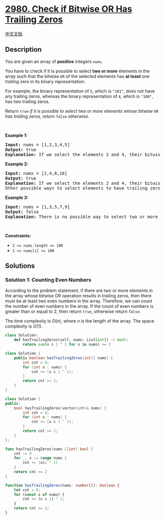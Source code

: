 # [2980. Check if Bitwise OR Has Trailing Zeros](https://leetcode.com/problems/check-if-bitwise-or-has-trailing-zeros)

[中文文档](/solution/2900-2999/2980.Check%20if%20Bitwise%20OR%20Has%20Trailing%20Zeros/README.md)

<!-- tags:Bit Manipulation,Array -->

<!-- difficulty:Easy -->

## Description

<p>You are given an array of <strong>positive</strong> integers <code>nums</code>.</p>

<p>You have to check if it is possible to select <strong>two or more</strong> elements in the array such that the bitwise <code>OR</code> of the selected elements has <strong>at least </strong>one trailing zero in its binary representation.</p>

<p>For example, the binary representation of <code>5</code>, which is <code>&quot;101&quot;</code>, does not have any trailing zeros, whereas the binary representation of <code>4</code>, which is <code>&quot;100&quot;</code>, has two trailing zeros.</p>

<p>Return <code>true</code> <em>if it is possible to select two or more elements whose bitwise</em> <code>OR</code> <em>has trailing zeros, return</em> <code>false</code> <em>otherwise</em>.</p>

<p>&nbsp;</p>
<p><strong class="example">Example 1:</strong></p>

<pre>
<strong>Input:</strong> nums = [1,2,3,4,5]
<strong>Output:</strong> true
<strong>Explanation:</strong> If we select the elements 2 and 4, their bitwise OR is 6, which has the binary representation &quot;110&quot; with one trailing zero.
</pre>

<p><strong class="example">Example 2:</strong></p>

<pre>
<strong>Input:</strong> nums = [2,4,8,16]
<strong>Output:</strong> true
<strong>Explanation: </strong>If we select the elements 2 and 4, their bitwise OR is 6, which has the binary representation &quot;110&quot; with one trailing zero.
Other possible ways to select elements to have trailing zeroes in the binary representation of their bitwise OR are: (2, 8), (2, 16), (4, 8), (4, 16), (8, 16), (2, 4, 8), (2, 4, 16), (2, 8, 16), (4, 8, 16), and (2, 4, 8, 16).
</pre>

<p><strong class="example">Example 3:</strong></p>

<pre>
<strong>Input:</strong> nums = [1,3,5,7,9]
<strong>Output:</strong> false
<strong>Explanation:</strong> There is no possible way to select two or more elements to have trailing zeros in the binary representation of their bitwise OR.
</pre>

<p>&nbsp;</p>
<p><strong>Constraints:</strong></p>

<ul>
	<li><code>2 &lt;= nums.length &lt;= 100</code></li>
	<li><code>1 &lt;= nums[i] &lt;= 100</code></li>
</ul>

## Solutions

### Solution 1: Counting Even Numbers

According to the problem statement, if there are two or more elements in the array whose bitwise OR operation results in trailing zeros, then there must be at least two even numbers in the array. Therefore, we can count the number of even numbers in the array. If the count of even numbers is greater than or equal to $2$, then return `true`, otherwise return `false`.

The time complexity is $O(n)$, where $n$ is the length of the array. The space complexity is $O(1)$.

<!-- tabs:start -->

```python
class Solution:
    def hasTrailingZeros(self, nums: List[int]) -> bool:
        return sum(x & 1 ^ 1 for x in nums) >= 2
```

```java
class Solution {
    public boolean hasTrailingZeros(int[] nums) {
        int cnt = 0;
        for (int x : nums) {
            cnt += (x & 1 ^ 1);
        }
        return cnt >= 2;
    }
}
```

```cpp
class Solution {
public:
    bool hasTrailingZeros(vector<int>& nums) {
        int cnt = 0;
        for (int x : nums) {
            cnt += (x & 1 ^ 1);
        }
        return cnt >= 2;
    }
};
```

```go
func hasTrailingZeros(nums []int) bool {
	cnt := 0
	for _, x := range nums {
		cnt += (x&1 ^ 1)
	}
	return cnt >= 2
}
```

```ts
function hasTrailingZeros(nums: number[]): boolean {
    let cnt = 0;
    for (const x of nums) {
        cnt += (x & 1) ^ 1;
    }
    return cnt >= 2;
}
```

<!-- tabs:end -->

<!-- end -->
